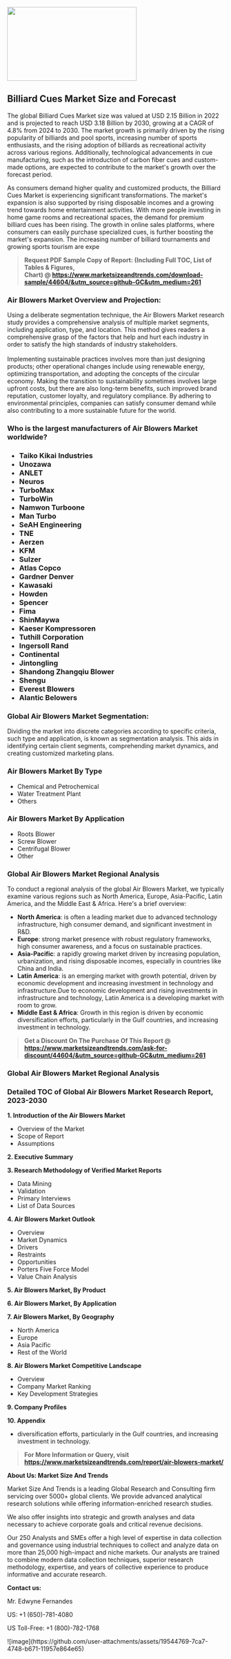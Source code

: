 <p><img class="alignnone size-medium wp-image-20088" src="https://ffe5etoiles.com/wp-content/uploads/2024/12/MST1-300x171.png" alt="" width="300" height="171" /></p><h2>Billiard Cues Market Size and Forecast</h2><p>The global Billiard Cues Market size was valued at USD 2.15 Billion in 2022 and is projected to reach USD 3.18 Billion by 2030, growing at a CAGR of 4.8% from 2024 to 2030. The market growth is primarily driven by the rising popularity of billiards and pool sports, increasing number of sports enthusiasts, and the rising adoption of billiards as recreational activity across various regions. Additionally, technological advancements in cue manufacturing, such as the introduction of carbon fiber cues and custom-made options, are expected to contribute to the market's growth over the forecast period.</p><p>As consumers demand higher quality and customized products, the Billiard Cues Market is experiencing significant transformations. The market's expansion is also supported by rising disposable incomes and a growing trend towards home entertainment activities. With more people investing in home game rooms and recreational spaces, the demand for premium billiard cues has been rising. The growth in online sales platforms, where consumers can easily purchase specialized cues, is further boosting the market's expansion. The increasing number of billiard tournaments and growing sports tourism are expe</p><blockquote id="" class=""><strong>Request PDF Sample Copy of Report: (Including Full TOC, List of Tables &amp; Figures, Chart)&nbsp;@&nbsp;<strong><a href="https://www.marketsizeandtrends.com/download-sample/44604/&utm_source=github-GC&utm_medium=261" target="_blank">https://www.marketsizeandtrends.com/download-sample/44604/&utm_source=github-GC&utm_medium=261</a></strong></strong></blockquote><h3 id="" class="">Air Blowers Market&nbsp;Overview and Projection:</h3><p id="" class="">Using a deliberate segmentation technique, the Air Blowers Market research study provides a comprehensive analysis of multiple market segments, including application, type, and location. This method gives readers a comprehensive grasp of the factors that help and hurt each industry in order to satisfy the high standards of industry stakeholders. <br /> <br />Implementing sustainable practices involves more than just designing products; other operational changes include using renewable energy, optimizing transportation, and adopting the concepts of the circular economy. Making the transition to sustainability sometimes involves large upfront costs, but there are also long-term benefits, such improved brand reputation, customer loyalty, and regulatory compliance. By adhering to environmental principles, companies can satisfy consumer demand while also contributing to a more sustainable future for the world.</p><h3 id="" class="">Who is the largest manufacturers of&nbsp;Air Blowers Market worldwide?</h3><h3 class=""><p><ul><li>Taiko Kikai Industries </li><li> Unozawa </li><li> ANLET </li><li> Neuros </li><li> TurboMax </li><li> TurboWin </li><li> Namwon Turboone </li><li> Man Turbo </li><li> SeAH Engineering </li><li> TNE </li><li> Aerzen </li><li> KFM </li><li> Sulzer </li><li> Atlas Copco </li><li> Gardner Denver </li><li> Kawasaki </li><li> Howden </li><li> Spencer </li><li> Fima </li><li> ShinMaywa </li><li> Kaeser Kompressoren </li><li> Tuthill Corporation </li><li> Ingersoll Rand </li><li> Continental </li><li> Jintongling </li><li> Shandong Zhangqiu Blower </li><li> Shengu </li><li> Everest Blowers </li><li> Alantic Belowers</li></ul></p></h3><h3 id="" class="">Global&nbsp;Air Blowers Market Segmentation:</h3><p id="" class="">Dividing the market into discrete categories according to specific criteria, such type and application, is known as segmentation analysis. This aids in identifying certain client segments, comprehending market dynamics, and creating customized marketing plans.</p><h3 id="" class="">Air Blowers Market&nbsp;By Type</h3><p><p><ul><li>Chemical and Petrochemical </li><li> Water Treatment Plant </li><li> Others</p></li></ul></p></p><h3 id="" class="">Air Blowers Market&nbsp;By Application</h3><p class=""><p><ul><li>Roots Blower </li><li> Screw Blower </li><li> Centrifugal Blower </li><li> Other</li></ul></p></p><h3 id="" class="">Global Air Blowers Market Regional Analysis</h3><p id="" class="">To conduct a regional analysis of the global Air Blowers Market, we typically examine various regions such as North America, Europe, Asia-Pacific, Latin America, and the Middle East &amp; Africa. Here's a brief overview:</p><ul><li><strong>North America</strong>: is often a leading market due to advanced technology infrastructure, high consumer demand, and significant investment in R&amp;D.</li><li><strong>Europe</strong>: strong market presence with robust regulatory frameworks, high consumer awareness, and a focus on sustainable practices.</li><li><strong>Asia-Pacific</strong>: a rapidly growing market driven by increasing population, urbanization, and rising disposable incomes, especially in countries like China and India.</li><li><strong>Latin America</strong>: is an emerging market with growth potential, driven by economic development and increasing investment in technology and infrastructure.Due to economic development and rising investments in infrastructure and technology, Latin America is a developing market with room to grow.</li><li><strong>Middle East &amp; Africa</strong>: Growth in this region is driven by economic diversification efforts, particularly in the Gulf countries, and increasing investment in technology.</li></ul><blockquote id="" class=""><strong>Get a Discount On The Purchase Of This Report @ <strong><a href="https://www.marketsizeandtrends.com/ask-for-discount/44604/&utm_source=github-GC&utm_medium=261" target="_blank">https://www.marketsizeandtrends.com/ask-for-discount/44604/&utm_source=github-GC&utm_medium=261</a></strong></strong></blockquote><h3 id="" class="">Global Air Blowers Market Regional Analysis</h3><h3 id="" class="">Detailed TOC of Global Air Blowers Market Research Report, 2023-2030</h3><p id="" class=""><strong>1. Introduction of the Air Blowers Market</strong></p><ul><li>Overview of the Market</li><li>Scope of Report</li><li>Assumptions</li></ul><p id="" class=""><strong>2. Executive Summary</strong></p><p id="" class=""><strong>3. Research Methodology of Verified Market Reports</strong></p><ul><li>Data Mining</li><li>Validation</li><li>Primary Interviews</li><li>List of Data Sources</li></ul><p id="" class=""><strong>4. Air Blowers Market Outlook</strong></p><ul><li>Overview</li><li>Market Dynamics</li><li>Drivers</li><li>Restraints</li><li>Opportunities</li><li>Porters Five Force Model</li><li>Value Chain Analysis</li></ul><p id="" class=""><strong>5. Air Blowers Market, By Product</strong></p><p id="" class=""><strong>6. Air Blowers Market, By Application</strong></p><p id="" class=""><strong>7. Air Blowers Market, By Geography</strong></p><ul><li>North America</li><li>Europe</li><li>Asia Pacific</li><li>Rest of the World</li></ul><p id="" class=""><strong>8. Air Blowers Market Competitive Landscape</strong></p><ul><li>Overview</li><li>Company Market Ranking</li><li>Key Development Strategies</li></ul><p id="" class=""><strong>9. Company Profiles</strong></p><p id="" class=""><strong>10. Appendix</strong></p><ul><li>diversification efforts, particularly in the Gulf countries, and increasing investment in technology.</li></ul><blockquote id="" class=""><strong>For More Information or Query, visit <strong><strong><a href="https://www.marketsizeandtrends.com/report/air-blowers-market/" target="_blank">https://www.marketsizeandtrends.com/report/air-blowers-market/</a></strong></strong></strong></blockquote><p id="" class=""><strong>About Us: Market Size And Trends</strong></p><p id="" class="">Market Size And Trends is a leading Global Research and Consulting firm servicing over 5000+ global clients. We provide advanced analytical research solutions while offering information-enriched research studies.</p><p id="" class="">We also offer insights into strategic and growth analyses and data necessary to achieve corporate goals and critical revenue decisions.</p><p id="" class="">Our 250 Analysts and SMEs offer a high level of expertise in data collection and governance using industrial techniques to collect and analyze data on more than 25,000 high-impact and niche markets. Our analysts are trained to combine modern data collection techniques, superior research methodology, expertise, and years of collective experience to produce informative and accurate research.</p><p id="" class=""><strong>Contact us:</strong></p><p id="" class="">Mr. Edwyne Fernandes</p><p id="" class="">US: +1 (650)-781-4080</p><p id="" class="">US Toll-Free: +1 (800)-782-1768</p>
![image](https://github.com/user-attachments/assets/19544769-7ca7-4748-b671-11957e864e65)
